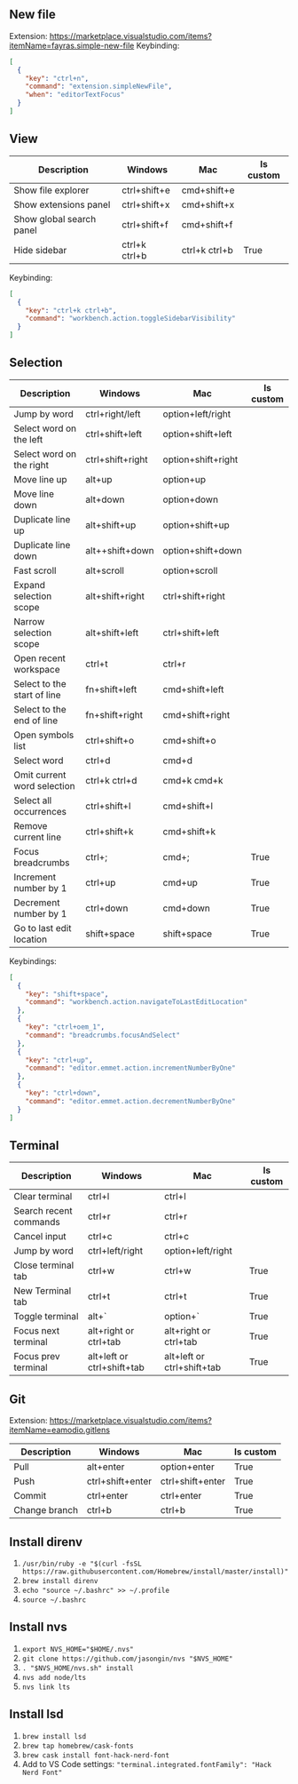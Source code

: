 ## New file

Extension: https://marketplace.visualstudio.com/items?itemName=fayras.simple-new-file
Keybinding:

```json
[
  {
    "key": "ctrl+n",
    "command": "extension.simpleNewFile",
    "when": "editorTextFocus"
  }
]
```

## View

| Description              | Windows       | Mac           | Is custom |
| ------------------------ | ------------- | ------------- | --------- |
| Show file explorer       | ctrl+shift+e  | cmd+shift+e   |           |
| Show extensions panel    | ctrl+shift+x  | cmd+shift+x   |           |
| Show global search panel | ctrl+shift+f  | cmd+shift+f   |           |
| Hide sidebar             | ctrl+k ctrl+b | ctrl+k ctrl+b | True      |

Keybinding:

```json
[
  {
    "key": "ctrl+k ctrl+b",
    "command": "workbench.action.toggleSidebarVisibility"
  }
]
```

## Selection

| Description                 | Windows          | Mac                | Is custom |
| --------------------------- | ---------------- | ------------------ | --------- |
| Jump by word                | ctrl+right/left  | option+left/right  |           |
| Select word on the left     | ctrl+shift+left  | option+shift+left  |           |
| Select word on the right    | ctrl+shift+right | option+shift+right |           |
| Move line up                | alt+up           | option+up          |           |
| Move line down              | alt+down         | option+down        |           |
| Duplicate line up           | alt+shift+up     | option+shift+up    |           |
| Duplicate line down         | alt++shift+down  | option+shift+down  |           |
| Fast scroll                 | alt+scroll       | option+scroll      |           |
| Expand selection scope      | alt+shift+right  | ctrl+shift+right   |           |
| Narrow selection scope      | alt+shift+left   | ctrl+shift+left    |           |
| Open recent workspace       | ctrl+t           | ctrl+r             |           |
| Select to the start of line | fn+shift+left    | cmd+shift+left     |           |
| Select to the end of line   | fn+shift+right   | cmd+shift+right    |           |
| Open symbols list           | ctrl+shift+o     | cmd+shift+o        |           |
| Select word                 | ctrl+d           | cmd+d              |           |
| Omit current word selection | ctrl+k ctrl+d    | cmd+k cmd+k        |           |
| Select all occurrences      | ctrl+shift+l     | cmd+shift+l        |           |
| Remove current line         | ctrl+shift+k     | cmd+shift+k        |           |
| Focus breadcrumbs           | ctrl+;           | cmd+;              | True      |
| Increment number by 1       | ctrl+up          | cmd+up             | True      |
| Decrement number by 1       | ctrl+down        | cmd+down           | True      |
| Go to last edit location    | shift+space      | shift+space        | True      |

Keybindings:

```json
[
  {
    "key": "shift+space",
    "command": "workbench.action.navigateToLastEditLocation"
  },
  {
    "key": "ctrl+oem_1",
    "command": "breadcrumbs.focusAndSelect"
  },
  {
    "key": "ctrl+up",
    "command": "editor.emmet.action.incrementNumberByOne"
  },
  {
    "key": "ctrl+down",
    "command": "editor.emmet.action.decrementNumberByOne"
  }
]
```

## Terminal

| Description            | Windows                    | Mac                        | Is custom |
| ---------------------- | -------------------------- | -------------------------- | --------- |
| Clear terminal         | ctrl+l                     | ctrl+l                     |           |
| Search recent commands | ctrl+r                     | ctrl+r                     |           |
| Cancel input           | ctrl+c                     | ctrl+c                     |           |
| Jump by word           | ctrl+left/right            | option+left/right          |           |
| Close terminal tab     | ctrl+w                     | ctrl+w                     | True      |
| New Terminal tab       | ctrl+t                     | ctrl+t                     | True      |
| Toggle terminal        | alt+\`                     | option+\`                  | True      |
| Focus next terminal    | alt+right or ctrl+tab      | alt+right or ctrl+tab      | True      |
| Focus prev terminal    | alt+left or ctrl+shift+tab | alt+left or ctrl+shift+tab | True      |

## Git

Extension: https://marketplace.visualstudio.com/items?itemName=eamodio.gitlens

| Description   | Windows          | Mac              | Is custom |
| ------------- | ---------------- | ---------------- | --------- |
| Pull          | alt+enter        | option+enter     | True      |
| Push          | ctrl+shift+enter | ctrl+shift+enter | True      |
| Commit        | ctrl+enter       | ctrl+enter       | True      |
| Change branch | ctrl+b           | ctrl+b           | True      |

## Install direnv

1. `/usr/bin/ruby -e "$(curl -fsSL https://raw.githubusercontent.com/Homebrew/install/master/install)"`
2. `brew install direnv`
3. `echo "source ~/.bashrc" >> ~/.profile`
4. `source ~/.bashrc`

## Install nvs

1. `export NVS_HOME="$HOME/.nvs"`
2. `git clone https://github.com/jasongin/nvs "$NVS_HOME"`
3. `. "$NVS_HOME/nvs.sh" install`
4. `nvs add node/lts`
5. `nvs link lts`

## Install lsd

1. `brew install lsd`
2. `brew tap homebrew/cask-fonts`
3. `brew cask install font-hack-nerd-font`
4. Add to VS Code settings: `"terminal.integrated.fontFamily": "Hack Nerd Font"`
